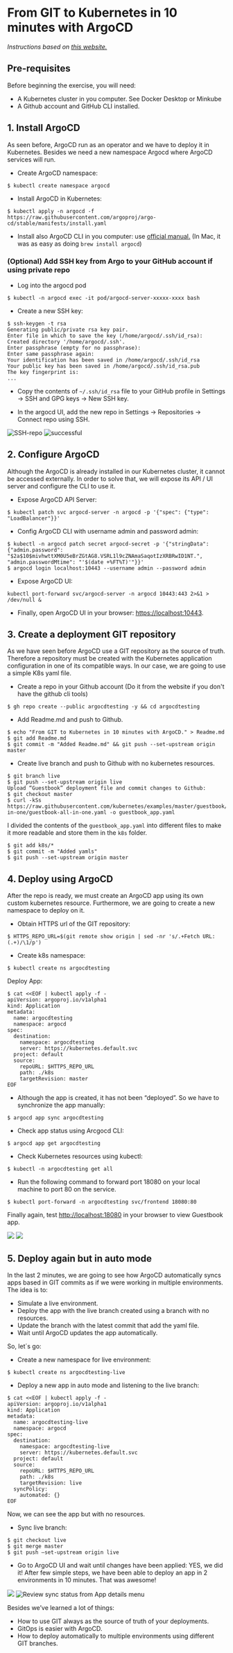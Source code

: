 # From GIT to Kubernetes in 10 minutes with ArgoCD

_Instructions based on [this website.](https://santanderglobaltech.com/en/from-git-to-kubernetes-in-10-minutes-with-argocd/)_

## Pre-requisites

Before beginning the exercise, you will need:

- A Kubernetes cluster in you computer. See Docker Desktop or Minkube
- A Github account and GitHub CLI installed.

## 1. Install ArgoCD

As seen before, ArgoCD run as an operator and we have to deploy it in Kubernetes. Besides we need a new namespace Argocd where ArgoCD services will run.

- Create ArgoCD namespace:

```
$ kubectl create namespace argocd
```

- Install ArgoCD in Kubernetes:

```
$ kubectl apply -n argocd -f https://raw.githubusercontent.com/argoproj/argo-cd/stable/manifests/install.yaml
```

- Install also ArgoCD CLI in you computer: use [official manual.](https://argo-cd.readthedocs.io/en/stable/cli_installation/) (In Mac, it was as easy as doing `brew install argocd`)

### (Optional) Add SSH key from Argo to your GitHub account if using private repo

- Log into the argocd pod

```
$ kubectl -n argocd exec -it pod/argocd-server-xxxxx-xxxx bash
```

- Create a new SSH key:

```
$ ssh-keygen -t rsa
Generating public/private rsa key pair.
Enter file in which to save the key (/home/argocd/.ssh/id_rsa):
Created directory '/home/argocd/.ssh'.
Enter passphrase (empty for no passphrase):
Enter same passphrase again:
Your identification has been saved in /home/argocd/.ssh/id_rsa
Your public key has been saved in /home/argocd/.ssh/id_rsa.pub
The key fingerprint is:
...
```

- Copy the contents of `~/.ssh/id_rsa` file to your GitHub profile in Settings -> SSH and GPG keys -> New SSH key.

- In the argocd UI, add the new repo in Settings -> Repositories -> Connect repo using SSH.

![SSH-repo](images/ssh-repo.png)
![successful](images/sshr-repo-succ.png)

## 2. Configure ArgoCD

Although the ArgoCD is already installed in our Kubernetes cluster, it cannot be accessed externally. In order to solve that, we will expose its API / UI server and configure the CLI to use it.

- Expose ArgoCD API Server:

```
$ kubectl patch svc argocd-server -n argocd -p '{"spec": {"type": "LoadBalancer"}}'
```

- Config ArgoCD CLI with username admin and password admin:

```
$ kubectl -n argocd patch secret argocd-secret -p '{"stringData": {"admin.password": "$2a$10$mivhwttXM0U5eBrZGtAG8.VSRL1l9cZNAmaSaqotIzXRBRwID1NT.", "admin.passwordMtime": "'$(date +%FT%T)'"}}'
$ argocd login localhost:10443 --username admin --password admin
```

- Expose ArgoCD UI:

```
kubectl port-forward svc/argocd-server -n argocd 10443:443 2>&1 > /dev/null &
```

- Finally, open ArgoCD UI in your browser: [https://localhost:10443](https://localhost:10443).

## 3. Create a deployment GIT repository

As we have seen before ArgoCD use a GIT repository as the source of truth. Therefore a repository must be created with the Kubernetes application configuration in one of its compatible ways. In our case, we are going to use a simple K8s yaml file.

- Create a repo in your Github account (Do it from the website if you don't have the github cli tools)

```
$ gh repo create --public argocdtesting -y && cd argocdtesting
```

- Add Readme.md and push to Github.

```
$ echo "From GIT to Kubernetes in 10 minutes with ArgoCD." > Readme.md
$ git add Readme.md
$ git commit -m "Added Readme.md" && git push --set-upstream origin master
```

- Create live branch and push to Github with no kubernetes resources.

```
$ git branch live
$ git push --set-upstream origin live
Upload “Guestbook” deployment file and commit changes to Github:
$ git checkout master
$ curl -kSs https://raw.githubusercontent.com/kubernetes/examples/master/guestbook/all-in-one/guestbook-all-in-one.yaml -o guestbook_app.yaml
```

I divided the contents of the `guestbook_app.yaml` into different files to make it more readable and store them in the `k8s` folder.

```
$ git add k8s/*
$ git commit -m "Added yamls"
$ git push --set-upstream origin master
```

## 4. Deploy using ArgoCD

After the repo is ready, we must create an ArgoCD app using its own custom kubernetes resource. Furthermore, we are going to create a new namespace to deploy on it.

- Obtain HTTPS url of the GIT repository:

```
$ HTTPS_REPO_URL=$(git remote show origin | sed -nr 's/.+Fetch URL: (.+)/\1/p')
```

- Create k8s namespace:

```
$ kubectl create ns argocdtesting
```

Deploy App:

```
$ cat <<EOF | kubectl apply -f -
apiVersion: argoproj.io/v1alpha1
kind: Application
metadata:
  name: argocdtesting
  namespace: argocd
spec:
  destination:
    namespace: argocdtesting
    server: https://kubernetes.default.svc
  project: default
  source:
    repoURL: $HTTPS_REPO_URL
    path: ./k8s
    targetRevision: master
EOF
```

- Although the app is created, it has not been “deployed”. So we have to synchronize the app manually:

```
$ argocd app sync argocdtesting
```

- Check app status using Arcgocd CLI:

```
$ argocd app get argocdtesting
```

- Check Kubernetes resources using kubectl:

```
$ kubectl -n argocdtesting get all
```

- Run the following command to forward port 18080 on your local machine to port 80 on the service.

```
$ kubectl port-forward -n argocdtesting svc/frontend 18080:80
```

Finally again, test [http://localhost:18080](http://localhost:18080) in your browser to view Guestbook app.

![](images/first-dep-argocdui-main.png)
![](images/first-dep-argocdui.png)

## 5. Deploy again but in auto mode

In the last 2 minutes, we are going to see how ArgoCD automatically syncs apps based in GIT commits as if we were working in multiple environments. The idea is to:

- Simulate a live environment.
- Deploy the app with the live branch created using a branch with no resources.
- Update the branch with the latest commit that add the yaml file.
- Wait until ArgoCD updates the app automatically.

So, let´s go:

- Create a new namespace for live environment:

```
$ kubectl create ns argocdtesting-live
```

- Deploy a new app in auto mode and listening to the live branch:

```
$ cat <<EOF | kubectl apply -f -
apiVersion: argoproj.io/v1alpha1
kind: Application
metadata:
  name: argocdtesting-live
  namespace: argocd
spec:
  destination:
    namespace: argocdtesting-live
    server: https://kubernetes.default.svc
  project: default
  source:
    repoURL: $HTTPS_REPO_URL
    path: ./k8s
    targetRevision: live
  syncPolicy:
    automated: {}
EOF
```

Now, we can see the app but with no resources.

- Sync live branch:

```
$ git checkout live
$ git merge master
$ git push –set-upstream origin live
```

- Go to ArgoCD UI and wait until changes have been applied:
  YES, we did it!
  After few simple steps, we have been able to deploy an app in 2 environments in 10 minutes. That was awesome!

![](images/second-dep-argocdui-main.png)
![Review sync status from App details menu](images/autosync.png)

Besides we’ve learned a lot of things:

- How to use GIT always as the source of truth of your deployments.
- GitOps is easier with ArgoCD.
- How to deploy automatically to multiple environments using different GIT branches.
